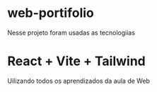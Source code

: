 # web-portifolio

Nesse projeto foram usadas as tecnologiias

# React + Vite + Tailwind

Uilizando todos os aprendizados da aula de Web

